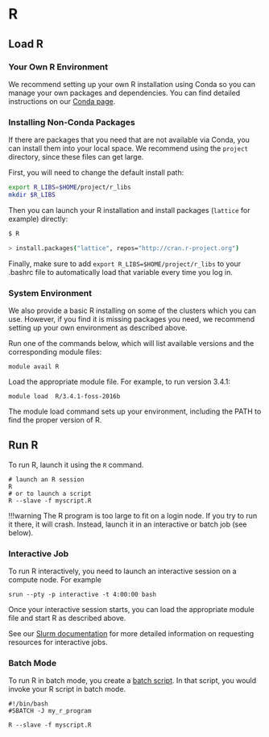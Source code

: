 # R

## Load R

### Your Own R Environment

We recommend setting up your own R installation using Conda so you can manage your own packages and dependencies. You can find detailed instructions on our [Conda page](/cluster-at-yale/guides/conda).

### Installing Non-Conda Packages

If there are packages that you need that are not available via Conda, you can 
install them into your local space. We recommend using the `project` 
directory, since these files can get large. 

First, you will need to change the default install path:

```sh
export R_LIBS=$HOME/project/r_libs
mkdir $R_LIBS
```

Then you can launch your R installation and install packages 
(`lattice` for example) directly:

```sh
$ R

> install.packages("lattice", repos="http://cran.r-project.org")

```

Finally, make sure to add `export R_LIBS=$HOME/project/r_libs` to your .bashrc 
file to automatically load that variable every time you log in.

### System Environment

We also provide a basic R installing on some of the clusters which you can use. However, if you find it is missing packages you need, we recommend setting up your own environment as described above.

Run one of the commands below, which will list available versions and the corresponding module files:

```
module avail R
```

Load the appropriate module file. For example, to run version 3.4.1:

```
module load  R/3.4.1-foss-2016b
```

The module load command sets up your environment, including the PATH to find the proper version of R.

## Run R

To run R, launch it using the `R` command.

```
# launch an R session
R
# or to launch a script
R --slave -f myscript.R
```

!!!warning
    The R program is too large to fit on a login node. If you try to run it there, it will crash. Instead, launch it in an interactive or batch job (see below).

### Interactive Job

To run R interactively, you need to launch an interactive session on a compute node. For example

```
srun --pty -p interactive -t 4:00:00 bash
```

Once your interactive session starts, you can load the appropriate module file and start R as described above.

See our [Slurm documentation](/clusters-at-yale/job-scheduling) for more detailed information on requesting resources for interactive jobs.

### Batch Mode

To run R in batch mode, you create a [batch script](/clusters-at-yale/job-scheduling). In that script, you would invoke your R script in batch mode.

```
#!/bin/bash
#SBATCH -J my_r_program

R --slave -f myscript.R
```

